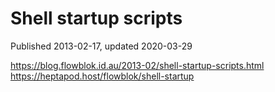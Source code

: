 # Shell startup scripts

Published 2013-02-17, updated 2020-03-29

https://blog.flowblok.id.au/2013-02/shell-startup-scripts.html
https://heptapod.host/flowblok/shell-startup
